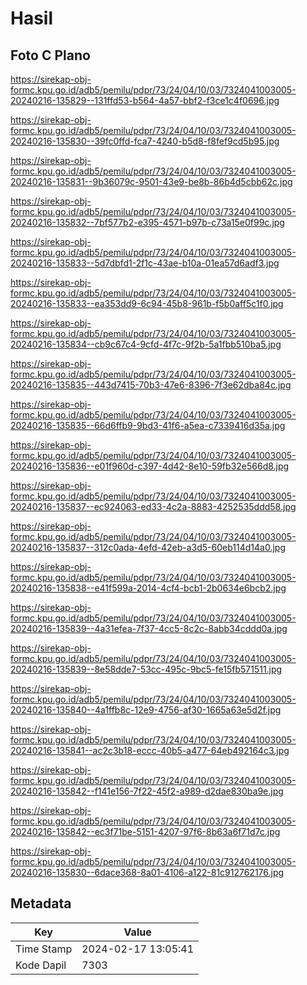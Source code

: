# Hasil

## Foto C Plano

https://sirekap-obj-formc.kpu.go.id/adb5/pemilu/pdpr/73/24/04/10/03/7324041003005-20240216-135829--131ffd53-b564-4a57-bbf2-f3ce1c4f0696.jpg

https://sirekap-obj-formc.kpu.go.id/adb5/pemilu/pdpr/73/24/04/10/03/7324041003005-20240216-135830--39fc0ffd-fca7-4240-b5d8-f8fef9cd5b95.jpg

https://sirekap-obj-formc.kpu.go.id/adb5/pemilu/pdpr/73/24/04/10/03/7324041003005-20240216-135831--9b36079c-9501-43e9-be8b-86b4d5cbb62c.jpg

https://sirekap-obj-formc.kpu.go.id/adb5/pemilu/pdpr/73/24/04/10/03/7324041003005-20240216-135832--7bf577b2-e395-4571-b97b-c73a15e0f99c.jpg

https://sirekap-obj-formc.kpu.go.id/adb5/pemilu/pdpr/73/24/04/10/03/7324041003005-20240216-135833--5d7dbfd1-2f1c-43ae-b10a-01ea57d6adf3.jpg

https://sirekap-obj-formc.kpu.go.id/adb5/pemilu/pdpr/73/24/04/10/03/7324041003005-20240216-135833--ea353dd9-6c94-45b8-961b-f5b0aff5c1f0.jpg

https://sirekap-obj-formc.kpu.go.id/adb5/pemilu/pdpr/73/24/04/10/03/7324041003005-20240216-135834--cb9c67c4-9cfd-4f7c-9f2b-5a1fbb510ba5.jpg

https://sirekap-obj-formc.kpu.go.id/adb5/pemilu/pdpr/73/24/04/10/03/7324041003005-20240216-135835--443d7415-70b3-47e6-8396-7f3e62dba84c.jpg

https://sirekap-obj-formc.kpu.go.id/adb5/pemilu/pdpr/73/24/04/10/03/7324041003005-20240216-135835--66d6ffb9-9bd3-41f6-a5ea-c7339416d35a.jpg

https://sirekap-obj-formc.kpu.go.id/adb5/pemilu/pdpr/73/24/04/10/03/7324041003005-20240216-135836--e01f960d-c397-4d42-8e10-59fb32e566d8.jpg

https://sirekap-obj-formc.kpu.go.id/adb5/pemilu/pdpr/73/24/04/10/03/7324041003005-20240216-135837--ec924063-ed33-4c2a-8883-4252535ddd58.jpg

https://sirekap-obj-formc.kpu.go.id/adb5/pemilu/pdpr/73/24/04/10/03/7324041003005-20240216-135837--312c0ada-4efd-42eb-a3d5-60eb114d14a0.jpg

https://sirekap-obj-formc.kpu.go.id/adb5/pemilu/pdpr/73/24/04/10/03/7324041003005-20240216-135838--e41f599a-2014-4cf4-bcb1-2b0634e6bcb2.jpg

https://sirekap-obj-formc.kpu.go.id/adb5/pemilu/pdpr/73/24/04/10/03/7324041003005-20240216-135839--4a31efea-7f37-4cc5-8c2c-8abb34cddd0a.jpg

https://sirekap-obj-formc.kpu.go.id/adb5/pemilu/pdpr/73/24/04/10/03/7324041003005-20240216-135839--8e58dde7-53cc-495c-9bc5-fe15fb571511.jpg

https://sirekap-obj-formc.kpu.go.id/adb5/pemilu/pdpr/73/24/04/10/03/7324041003005-20240216-135840--4a1ffb8c-12e9-4756-af30-1665a63e5d2f.jpg

https://sirekap-obj-formc.kpu.go.id/adb5/pemilu/pdpr/73/24/04/10/03/7324041003005-20240216-135841--ac2c3b18-eccc-40b5-a477-64eb492164c3.jpg

https://sirekap-obj-formc.kpu.go.id/adb5/pemilu/pdpr/73/24/04/10/03/7324041003005-20240216-135842--f141e156-7f22-45f2-a989-d2dae830ba9e.jpg

https://sirekap-obj-formc.kpu.go.id/adb5/pemilu/pdpr/73/24/04/10/03/7324041003005-20240216-135842--ec3f71be-5151-4207-97f6-8b63a6f71d7c.jpg

https://sirekap-obj-formc.kpu.go.id/adb5/pemilu/pdpr/73/24/04/10/03/7324041003005-20240216-135830--6dace368-8a01-4106-a122-81c912762176.jpg


## Metadata

| Key        | Value               |
| ---------- | ------------------- |
| Time Stamp | 2024-02-17 13:05:41 |
| Kode Dapil | 7303                |



